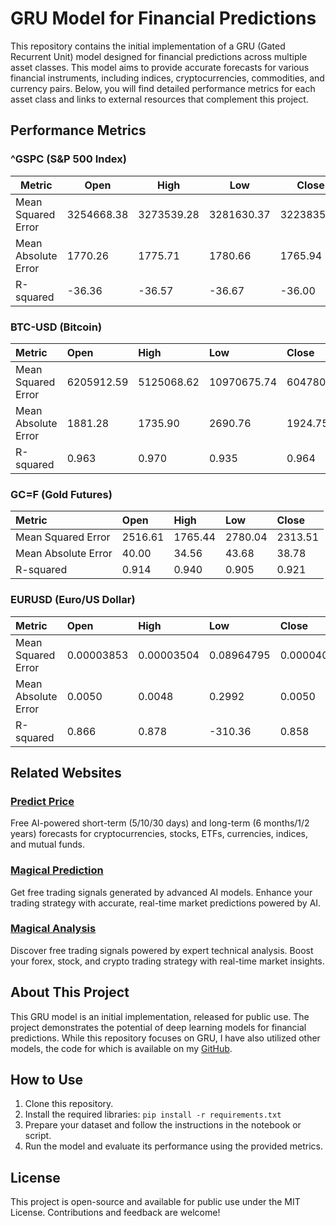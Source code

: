 # **GRU Model for Financial Predictions**

This repository contains the initial implementation of a GRU (Gated Recurrent Unit) model designed for financial predictions across multiple asset classes. This model aims to provide accurate forecasts for various financial instruments, including indices, cryptocurrencies, commodities, and currency pairs. Below, you will find detailed performance metrics for each asset class and links to external resources that complement this project.

## **Performance Metrics**

### **^GSPC (S\&P 500 Index)**

| Metric | Open | High | Low | Close |
| ----- | ----- | ----- | ----- | ----- |
| Mean Squared Error | 3254668.38 | 3273539.28 | 3281630.37 | 3223835.31 |
| Mean Absolute Error | 1770.26 | 1775.71 | 1780.66 | 1765.94 |
| R-squared | \-36.36 | \-36.57 | \-36.67 | \-36.00 |

### **BTC-USD (Bitcoin)**

| Metric | Open | High | Low | Close |
| :---- | :---- | :---- | :---- | :---- |
| Mean Squared Error | 6205912.59 | 5125068.62 | 10970675.74 | 6047803.25 |
| Mean Absolute Error | 1881.28 | 1735.90 | 2690.76 | 1924.75 |
| R-squared | 0.963 | 0.970 | 0.935 | 0.964 |

### **GC=F (Gold Futures)**

| Metric | Open | High | Low | Close |
| :---- | :---- | :---- | :---- | :---- |
| Mean Squared Error | 2516.61 | 1765.44 | 2780.04 | 2313.51 |
| Mean Absolute Error | 40.00 | 34.56 | 43.68 | 38.78 |
| R-squared | 0.914 | 0.940 | 0.905 | 0.921 |

### **EURUSD (Euro/US Dollar)**

| Metric | Open | High | Low | Close |
| :---- | :---- | :---- | :---- | :---- |
| Mean Squared Error | 0.00003853 | 0.00003504 | 0.08964795 | 0.00004077 |
| Mean Absolute Error | 0.0050 | 0.0048 | 0.2992 | 0.0050 |
| R-squared | 0.866 | 0.878 | \-310.36 | 0.858 |

## **Related Websites**

### [**Predict Price**](https://predict-price.com/)

Free AI-powered short-term (5/10/30 days) and long-term (6 months/1/2 years) forecasts for cryptocurrencies, stocks, ETFs, currencies, indices, and mutual funds.

### [**Magical Prediction**](https://magicalprediction.com/)

Get free trading signals generated by advanced AI models. Enhance your trading strategy with accurate, real-time market predictions powered by AI.

### [**Magical Analysis**](https://magicalanalysis.com/)

Discover free trading signals powered by expert technical analysis. Boost your forex, stock, and crypto trading strategy with real-time market insights.

## **About This Project**

This GRU model is an initial implementation, released for public use. The project demonstrates the potential of deep learning models for financial predictions. While this repository focuses on GRU, I have also utilized other models, the code for which is available on my [GitHub](https://github.com/taleblou/).

## **How to Use**

1. Clone this repository.  
2. Install the required libraries: `pip install -r requirements.txt`  
3. Prepare your dataset and follow the instructions in the notebook or script.  
4. Run the model and evaluate its performance using the provided metrics.

## **License**

This project is open-source and available for public use under the MIT License. Contributions and feedback are welcome\!


